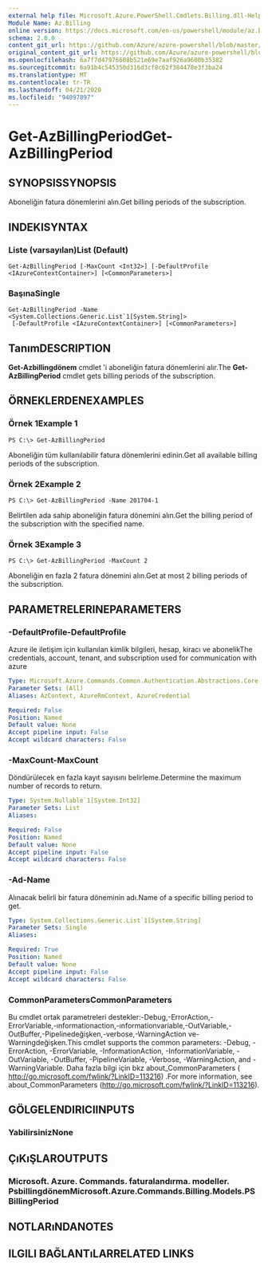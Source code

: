 ```yaml
---
external help file: Microsoft.Azure.PowerShell.Cmdlets.Billing.dll-Help.xml
Module Name: Az.Billing
online version: https://docs.microsoft.com/en-us/powershell/module/az.billing/get-azbillingperiod
schema: 2.0.0
content_git_url: https://github.com/Azure/azure-powershell/blob/master/src/Billing/Billing/help/Get-AzBillingPeriod.md
original_content_git_url: https://github.com/Azure/azure-powershell/blob/master/src/Billing/Billing/help/Get-AzBillingPeriod.md
ms.openlocfilehash: 6a7f7d47976608b521e69e7aaf926a9600b35382
ms.sourcegitcommit: 6a91b4c545350d316d3cf8c62f384478e3f3ba24
ms.translationtype: MT
ms.contentlocale: tr-TR
ms.lasthandoff: 04/21/2020
ms.locfileid: "94097897"
---
```

# <span data-ttu-id="078db-101">Get-AzBillingPeriod</span><span class="sxs-lookup"><span data-stu-id="078db-101">Get-AzBillingPeriod</span></span>

## <span data-ttu-id="078db-102">SYNOPSIS</span><span class="sxs-lookup"><span data-stu-id="078db-102">SYNOPSIS</span></span>
<span data-ttu-id="078db-103">Aboneliğin fatura dönemlerini alın.</span><span class="sxs-lookup"><span data-stu-id="078db-103">Get billing periods of the subscription.</span></span>

## <span data-ttu-id="078db-104">INDEKI</span><span class="sxs-lookup"><span data-stu-id="078db-104">SYNTAX</span></span>

### <span data-ttu-id="078db-105">Liste (varsayılan)</span><span class="sxs-lookup"><span data-stu-id="078db-105">List (Default)</span></span>
```
Get-AzBillingPeriod [-MaxCount <Int32>] [-DefaultProfile <IAzureContextContainer>] [<CommonParameters>]
```

### <span data-ttu-id="078db-106">Başına</span><span class="sxs-lookup"><span data-stu-id="078db-106">Single</span></span>
```
Get-AzBillingPeriod -Name <System.Collections.Generic.List`1[System.String]>
 [-DefaultProfile <IAzureContextContainer>] [<CommonParameters>]
```

## <span data-ttu-id="078db-107">Tanım</span><span class="sxs-lookup"><span data-stu-id="078db-107">DESCRIPTION</span></span>
<span data-ttu-id="078db-108">**Get-Azbillingdönem** cmdlet 'i aboneliğin fatura dönemlerini alır.</span><span class="sxs-lookup"><span data-stu-id="078db-108">The **Get-AzBillingPeriod** cmdlet gets billing periods of the subscription.</span></span>

## <span data-ttu-id="078db-109">ÖRNEKLERDEN</span><span class="sxs-lookup"><span data-stu-id="078db-109">EXAMPLES</span></span>

### <span data-ttu-id="078db-110">Örnek 1</span><span class="sxs-lookup"><span data-stu-id="078db-110">Example 1</span></span>
```
PS C:\> Get-AzBillingPeriod
```

<span data-ttu-id="078db-111">Aboneliğin tüm kullanılabilir fatura dönemlerini edinin.</span><span class="sxs-lookup"><span data-stu-id="078db-111">Get all available billing periods of the subscription.</span></span>

### <span data-ttu-id="078db-112">Örnek 2</span><span class="sxs-lookup"><span data-stu-id="078db-112">Example 2</span></span>
```
PS C:\> Get-AzBillingPeriod -Name 201704-1
```

<span data-ttu-id="078db-113">Belirtilen ada sahip aboneliğin fatura dönemini alın.</span><span class="sxs-lookup"><span data-stu-id="078db-113">Get the billing period of the subscription with the specified name.</span></span>

### <span data-ttu-id="078db-114">Örnek 3</span><span class="sxs-lookup"><span data-stu-id="078db-114">Example 3</span></span>
```
PS C:\> Get-AzBillingPeriod -MaxCount 2
```

<span data-ttu-id="078db-115">Aboneliğin en fazla 2 fatura dönemini alın.</span><span class="sxs-lookup"><span data-stu-id="078db-115">Get at most 2 billing periods of the subscription.</span></span>

## <span data-ttu-id="078db-116">PARAMETRELERINE</span><span class="sxs-lookup"><span data-stu-id="078db-116">PARAMETERS</span></span>

### <span data-ttu-id="078db-117">-DefaultProfile</span><span class="sxs-lookup"><span data-stu-id="078db-117">-DefaultProfile</span></span>
<span data-ttu-id="078db-118">Azure ile iletişim için kullanılan kimlik bilgileri, hesap, kiracı ve abonelik</span><span class="sxs-lookup"><span data-stu-id="078db-118">The credentials, account, tenant, and subscription used for communication with azure</span></span>

```yaml
Type: Microsoft.Azure.Commands.Common.Authentication.Abstractions.Core.IAzureContextContainer
Parameter Sets: (All)
Aliases: AzContext, AzureRmContext, AzureCredential

Required: False
Position: Named
Default value: None
Accept pipeline input: False
Accept wildcard characters: False
```

### <span data-ttu-id="078db-119">-MaxCount</span><span class="sxs-lookup"><span data-stu-id="078db-119">-MaxCount</span></span>
<span data-ttu-id="078db-120">Döndürülecek en fazla kayıt sayısını belirleme.</span><span class="sxs-lookup"><span data-stu-id="078db-120">Determine the maximum number of records to return.</span></span>

```yaml
Type: System.Nullable`1[System.Int32]
Parameter Sets: List
Aliases:

Required: False
Position: Named
Default value: None
Accept pipeline input: False
Accept wildcard characters: False
```

### <span data-ttu-id="078db-121">-Ad</span><span class="sxs-lookup"><span data-stu-id="078db-121">-Name</span></span>
<span data-ttu-id="078db-122">Alınacak belirli bir fatura döneminin adı.</span><span class="sxs-lookup"><span data-stu-id="078db-122">Name of a specific billing period to get.</span></span>

```yaml
Type: System.Collections.Generic.List`1[System.String]
Parameter Sets: Single
Aliases:

Required: True
Position: Named
Default value: None
Accept pipeline input: False
Accept wildcard characters: False
```

### <span data-ttu-id="078db-123">CommonParameters</span><span class="sxs-lookup"><span data-stu-id="078db-123">CommonParameters</span></span>
<span data-ttu-id="078db-124">Bu cmdlet ortak parametreleri destekler:-Debug,-ErrorAction,-ErrorVariable,-ınformationaction,-ınformationvariable,-OutVariable,-OutBuffer,-Pipelinedeğişken,-verbose,-WarningAction ve-Warningdeğişken.</span><span class="sxs-lookup"><span data-stu-id="078db-124">This cmdlet supports the common parameters: -Debug, -ErrorAction, -ErrorVariable, -InformationAction, -InformationVariable, -OutVariable, -OutBuffer, -PipelineVariable, -Verbose, -WarningAction, and -WarningVariable.</span></span> <span data-ttu-id="078db-125">Daha fazla bilgi için bkz about_CommonParameters ( http://go.microsoft.com/fwlink/?LinkID=113216) .</span><span class="sxs-lookup"><span data-stu-id="078db-125">For more information, see about_CommonParameters (http://go.microsoft.com/fwlink/?LinkID=113216).</span></span>

## <span data-ttu-id="078db-126">GÖLGELENDIRICI</span><span class="sxs-lookup"><span data-stu-id="078db-126">INPUTS</span></span>

### <span data-ttu-id="078db-127">Yabilirsiniz</span><span class="sxs-lookup"><span data-stu-id="078db-127">None</span></span>

## <span data-ttu-id="078db-128">ÇıKıŞLAR</span><span class="sxs-lookup"><span data-stu-id="078db-128">OUTPUTS</span></span>

### <span data-ttu-id="078db-129">Microsoft. Azure. Commands. faturalandırma. modeller. Psbillingdönem</span><span class="sxs-lookup"><span data-stu-id="078db-129">Microsoft.Azure.Commands.Billing.Models.PSBillingPeriod</span></span>

## <span data-ttu-id="078db-130">NOTLARıNDA</span><span class="sxs-lookup"><span data-stu-id="078db-130">NOTES</span></span>

## <span data-ttu-id="078db-131">ILGILI BAĞLANTıLAR</span><span class="sxs-lookup"><span data-stu-id="078db-131">RELATED LINKS</span></span>
